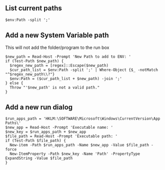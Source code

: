 ## List current paths
    $env:Path -split ';'
     
## Add a new System Variable path
This will not add the folder/program to the run box

    $new_path = Read-Host -Prompt 'New Path to add to ENV: '
    if (Test-Path $new_path) { 
      $regex_new_path = [regex]::Escape($new_path)
      $cur_path_list = $env:Path -split ';' | Where-Object {$_ -notMatch "^$regex_new_path\\?"}
      $env:Path = ($cur_path_list + $new_path) -join ';'
    } else {
      Throw "'$new_path' is not a valid path."
    }
    
    
## Add a new run dialog

    $run_apps_path = 'HKLM:\SOFTWARE\Microsoft\Windows\CurrentVersion\App Paths\'
    $new_app = Read-Host -Prompt 'Executable name: '
    $new_key = $run_apps_path + $new_app
    $file_path = Read-Host -Prompt 'Executable path: '
    if (Test-Path $file_path) {  
      New-item -Path $run_apps_path -Name $new_app -Value $file_path -force
      New-ItemProperty -Path $new_key -Name 'Path' -PropertyType ExpandString -Value $file_path
    }
